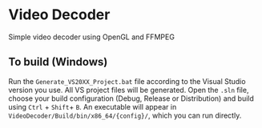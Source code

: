# Video Decoder
Simple video decoder using OpenGL and FFMPEG

## To build (Windows)
Run the `Generate_VS20XX_Project.bat` file according to the Visual Studio version you use. All VS project files will be generated.
Open the `.sln` file, choose your build configuration (Debug, Release or Distribution) and build using `Ctrl` + `Shift`+ `B`.
An executable will appear in `VideoDecoder/Build/bin/x86_64/{config}/`, which you can run directly.